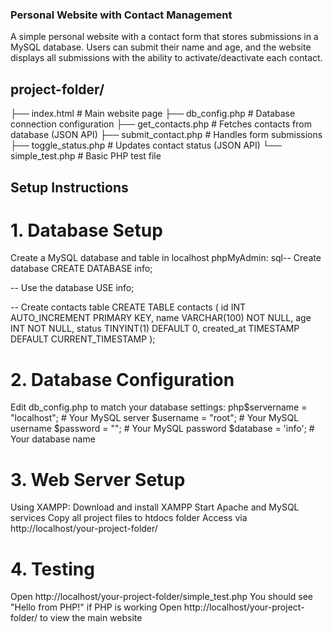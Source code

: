### Personal Website with Contact Management
A simple personal website with a contact form that stores submissions in a MySQL database. Users can submit their name and age, and the website displays all submissions with the ability to activate/deactivate each contact.

## project-folder/
├── index.html          # Main website page
├── db_config.php       # Database connection configuration
├── get_contacts.php    # Fetches contacts from database (JSON API)
├── submit_contact.php  # Handles form submissions
├── toggle_status.php   # Updates contact status (JSON API)
└── simple_test.php     # Basic PHP test file

## Setup Instructions
# 1. Database Setup
Create a MySQL database and table in localhost  phpMyAdmin:
sql-- Create database
CREATE DATABASE info;

-- Use the database
USE info;

-- Create contacts table
CREATE TABLE contacts (
    id INT AUTO_INCREMENT PRIMARY KEY,
    name VARCHAR(100) NOT NULL,
    age INT NOT NULL,
    status TINYINT(1) DEFAULT 0,
    created_at TIMESTAMP DEFAULT CURRENT_TIMESTAMP
);

# 2. Database Configuration
Edit db_config.php to match your database settings:
php$servername = "localhost";    # Your MySQL server
$username = "root";           # Your MySQL username
$password = "";               # Your MySQL password
$database = 'info';           # Your database name

# 3. Web Server Setup
Using XAMPP:
Download and install XAMPP
Start Apache and MySQL services
Copy all project files to htdocs folder
Access via http://localhost/your-project-folder/

# 4. Testing

Open http://localhost/your-project-folder/simple_test.php
You should see "Hello from PHP!" if PHP is working
Open http://localhost/your-project-folder/ to view the main website
